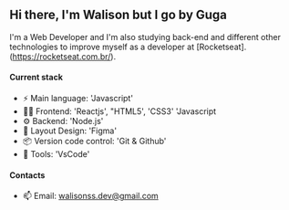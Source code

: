 ## Hi there, I'm Walison but I go by Guga

I'm a Web Developer and I'm also studying back-end and different other technologies to improve myself as a developer at [Rocketseat].(https://rocketseat.com.br/).


#### Current stack
- ⚡️ Main language: 'Javascript'
- 🧑‍💻 Frontend: 'Reactjs', "HTML5', 'CSS3' 'Javascript
- ⚙️ Backend: 'Node.js'
- 🎨 Layout Design: 'Figma'
- 📦️ Version code control: 'Git & Github'
- 🔧 Tools: 'VsCode'
 
#### Contacts
- 📫 Email: walisonss.dev@gmail.com
